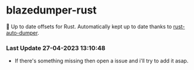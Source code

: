 # blazedumper-rust

🚀 Up to date offsets for Rust. Automatically kept up to date thanks to [rust-auto-dumper](https://github.com/Akandesh/rust-auto-dumper).


### Last Update 27-04-2023 13:10:48
- If there's something missing then open a issue and i'll try to add it asap.